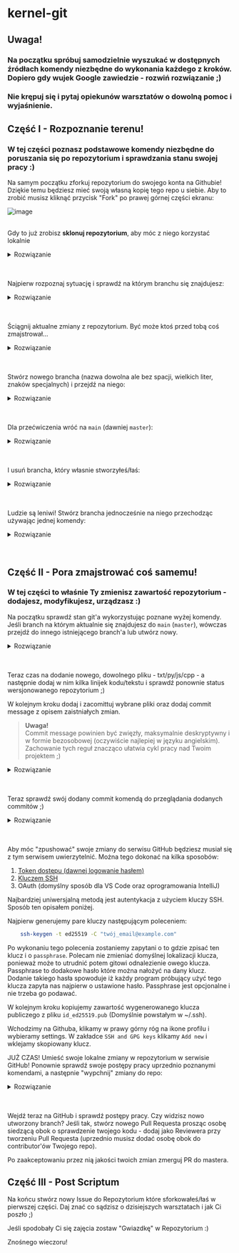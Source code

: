 # kernel-git

## Uwaga!
### Na początku spróbuj samodzielnie wyszukać w dostępnych źródłach komendy niezbędne do wykonania każdego z kroków. Dopiero gdy wujek Google zawiedzie - rozwiń rozwiązanie ;) 
### Nie krępuj się i pytaj opiekunów warsztatów o dowolną pomoc i wyjaśnienie. 

## Część I - Rozpoznanie terenu!
### W tej części poznasz podstawowe komendy niezbędne do poruszania się po repozytorium i sprawdzania stanu swojej pracy :) 

Na samym początku zforkuj repozytorium do swojego konta na Githubie! Dziękie temu będziesz mieć swoją własną kopię tego repo u siebie.
Aby to zrobić musisz kliknąć przycisk "Fork" po prawej górnej części ekranu:

![image](https://user-images.githubusercontent.com/5701304/138130291-17e40ddf-b00d-4d1a-85c7-eda738e72057.png)

<br>Gdy to już zrobisz <b>sklonuj repozytorium</b>, aby móc z niego korzystać lokalnie
<details><summary>Rozwiązanie</summary>
<p>

```bash
git clone https://github.com/<nazwa-twojego-konta-na-githubie>/kernel-git.git
```
</p>
</details>
<br><br>

Najpierw rozpoznaj sytuację i sprawdź na którym branchu się znajdujesz:
<details><summary>Rozwiązanie</summary>
<p>

```bash
git status
git branch
```
</p>
</details>
<br><br>

Ściągnij aktualne zmiany z repozytorium. Być może ktoś przed tobą coś zmajstrował...
<details><summary>Rozwiązanie</summary>
<p>

```bash
git fetch
git pull
```
</p>
</details>
<br><br>

Stwórz nowego brancha (nazwa dowolna ale bez spacji, wielkich liter, znaków specjalnych) i przejdź na niego:
<details><summary>Rozwiązanie</summary>
<p>

```bash
git branch <nazwa-brancha>
git checkout <nazwa-brancha>
```
</p>
</details>
<br><br>


Dla przećwiczenia wróć na `main` (dawniej `master`):
<details><summary>Rozwiązanie</summary>
<p>

```bash
git checkout master
```
</p>
</details>
<br><br>


I usuń brancha, który własnie stworzyłeś/łaś:
<details><summary>Rozwiązanie</summary>
<p>

```bash
git branch -D <nazwa-brancha>
```
</p>
</details>
<br><br>

Ludzie są leniwi! Stwórz brancha jednocześnie na niego przechodząc używając jednej komendy:
<details><summary>Rozwiązanie</summary>
<p>

```bash
git checkout -b <nazwa-brancha>
```
</p>
</details>
<br><br>

## Część II - Pora zmajstrować coś samemu!
### W tej części to właśnie Ty zmienisz zawartość repozytorium - dodajesz, modyfikujesz, urządzasz :)  

Na początku sprawdź stan git'a wykorzystując poznane wyżej komendy. Jeśli branch na którym aktualnie się znajdujesz do `main` (`master`), wówczas przejdź do innego istniejącego branch'a lub utwórz nowy.
<details><summary>Rozwiązanie</summary>
<p>

`git status`, `git branch`

</p>
</details>
<br><br>


Teraz czas na dodanie nowego, dowolnego pliku - txt/py/js/cpp - a następnie dodaj w nim kilka linijek kodu/tekstu i sprawdź ponownie status wersjonowanego repozytorium ;) 

W kolejnym kroku dodaj i zacomittuj wybrane pliki oraz dodaj commit message z opisem zaistniałych zmian. 
> <b>Uwaga!</b><br> 
> Commit message powinien być zwięzły, maksymalnie deskryptywny i w formie bezosobowej (oczywiście najlepiej w języku angielskim). Zachowanie tych reguł znacząco ułatwia cykl pracy nad Twoim projektem ;) 
   
<details><summary>Rozwiązanie</summary>
<p>

```bash
git add <PATH_TO_FILE>
git commit -m <MESSAGE_WRITTEN_IN_QUOTES>
```
Wyjście z trybu przeglądania commitów - literka `q`.

</p>
</details>
<br><br>

Teraz sprawdź swój dodany commit komendą do przeglądania dodanych commitów ;)   
<details><summary>Rozwiązanie</summary>
<p>

```bash
git log
```
Wyjście z trybu przeglądania commitów - literka `q`.

</p>
</details>
<br><br>

Aby móc "zpushować" swoje zmiany do serwisu GitHub będziesz musiał się z tym serwisem uwierzytelnić. Można tego dokonać na kilka sposobów:

<ol>
<li><a href="https://docs.github.com/en/authentication/keeping-your-account-and-data-secure/creating-a-personal-access-token">Token dostępu (dawnej logowanie hasłem)</a></li>
<li><a href="https://docs.github.com/en/authentication/connecting-to-github-with-ssh/generating-a-new-ssh-key-and-adding-it-to-the-ssh-agent">Kluczem SSH</a></li>
<li>OAuth (domyślny sposób dla VS Code oraz oprogramowania IntelliJ)</li>
</ol>

Najbardziej uniwersjalną metodą jest autentykacja z użyciem kluczy SSH. Sposób ten opisałem poniżej.

Najpierw generujemy pare kluczy następującym poleceniem:
```bash
    ssh-keygen -t ed25519 -C "twój_email@example.com"
```
Po wykonaniu tego polecenia zostaniemy zapytani o to gdzie zpisać ten klucz i o `passphrase`. Polecam nie zmieniać domyślnej lokalizacji klucza, ponieważ może to utrudnić potem gitowi odnalezienie owego klucza. Passphrase to dodakowe hasło które można nałożyć na dany klucz. Dodanie takiego hasła spowoduje iż każdy program próbujący użyć tego klucza zapyta nas najpierw o ustawione hasło. Passphrase jest opcjonalne i nie trzeba go podawać.

W kolejnym kroku kopiujemy zawartość wygenerowanego klucza publiczego z pliku `id_ed25519.pub` (Domyślnie powstałym w ~/.ssh). 

Wchodzimy na Githuba, klikamy w prawy górny róg na ikone profilu i wybieramy settings. W zakładce `SSH and GPG keys` klikamy `Add new` i wklejamy skopiowany klucz.

JUŻ CZAS! 
Umieść swoje lokalne zmiany w repozytorium w serwisie GitHub! Ponownie sprawdź swoje postępy pracy uprzednio poznanymi komendami, a następnie "wypchnij" zmiany do repo:
<details><summary>Rozwiązanie</summary>
<p>

```bash
git push origin <nazwa-brancha>
```

</p>
</details>
<br><br>


Wejdź teraz na GitHub i sprawdź postępy pracy. Czy widzisz nowo utworzony branch? Jeśli tak, stwórz nowego Pull Requesta prosząc osobę siedzącą obok o sprawdzenie twojego kodu - dodaj jako Reviewera przy tworzeniu Pull Requesta (uprzednio musisz dodać osobę obok do contributor'ów Twojego repo).

Po zaakceptowaniu przez nią jakości twoich zmian zmerguj PR do mastera.


## Część III - Post Scriptum

Na końcu stwórz nowy Issue do Repozytorium które sforkowałeś/łaś w pierwszej części. Daj znać co sądzisz o dzisiejszych warsztatach i jak Ci poszło ;) 

Jeśli spodobały Ci się zajęcia zostaw "Gwiazdkę" w Repozytorium :) 

Znośnego wieczoru! 
